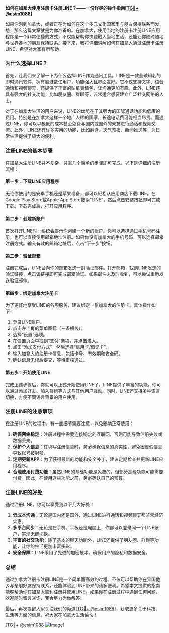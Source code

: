 **如何在加拿大使用注册卡注册LINE？——一份详尽的操作指南[[TG💪+ @esim1088](https://t.me/s/esim1088)]**

如果你刚到加拿大，或者正在为如何在这个多元文化国家里与朋友保持联系而发愁，那么这篇文章就是为你准备的。在加拿大，使用当地的注册卡注册LINE应用程序是一个非常便捷的方式，不仅能帮助你快速融入当地生活，还能让你随时随地与世界各地的朋友保持联系。接下来，我将详细讲解如何在加拿大通过注册卡注册LINE，希望对大家有所帮助。

### **为什么选择LINE？**

首先，让我们来了解一下为什么选择LINE作为通讯工具。LINE是一款全球知名的即时通讯软件，拥有超过数亿用户，功能强大且界面友好。它不仅支持文字、语音通话和视频聊天，还提供了丰富的贴纸表情包，让沟通更加有趣。此外，LINE还具有强大的社交功能，比如朋友圈、群聊等，非常适合想要建立广泛社交网络的人士。

对于在加拿大生活的用户来说，LINE的优势在于其强大的国际通话功能和低廉的费用。特别是在加拿大这样一个地广人稀的国家，长途电话费可能相当昂贵。而通过LINE，你可以以极低的成本甚至免费与国内或国外的亲友进行通话和视频交流。此外，LINE还有许多实用的功能，比如翻译、天气预报、新闻推送等，为日常生活提供了极大的便利。

### **注册LINE的基本步骤**

在加拿大注册LINE并不复杂，只需几个简单的步骤即可完成。以下是详细的注册流程：

#### **第一步：下载LINE应用程序**
无论你使用的是安卓手机还是苹果设备，都可以轻松从应用商店下载LINE。在Google Play Store或Apple App Store搜索“LINE”，然后点击安装按钮即可完成下载。下载完成后，打开应用程序。

#### **第二步：创建新账户**
首次打开LINE时，系统会提示你创建一个新的账户。你可以选择通过手机号码注册，也可以直接使用邮箱地址注册。如果你没有加拿大的手机号码，可以选择邮箱注册方式。输入有效的邮箱地址后，点击“下一步”按钮。

#### **第三步：验证邮箱**
注册完成后，LINE会向你的邮箱发送一封验证邮件。打开邮箱，找到LINE发送的验证链接，点击该链接即可完成邮箱验证。如果邮件未及时收到，可以尝试重新发送验证邮件。

#### **第四步：绑定加拿大注册卡**
为了更好地享受LINE的各项服务，建议绑定一张加拿大的注册卡。具体操作如下：
1. 登录LINE账户。
2. 点击左上角的菜单图标（三条横线）。
3. 选择“设置”选项。
4. 在设置页面中找到“支付”选项，并点击进入。
5. 点击“添加支付方式”，然后选择“信用卡/借记卡”。
6. 输入加拿大的注册卡信息，包括卡号、有效期和安全码。
7. 确认信息无误后提交，等待审核通过。

#### **第五步：开始使用LINE**
完成上述步骤后，你就可以正式开始使用LINE了。LINE提供了丰富的功能，你可以通过添加好友、加入群组等方式与其他用户互动。同时，LINE还支持多种语言切换，方便不同语言背景的用户使用。

### **注册LINE的注意事项**

在注册LINE的过程中，有一些细节需要注意，以免影响正常使用：
1. **确保网络稳定**：注册过程中需要连接稳定的互联网，否则可能导致注册失败或数据丢失。
2. **保护个人信息**：在填写注册信息时，务必确保信息的真实性，避免因虚假信息导致账号被封禁。
3. **定期更新APP**：为了获得最新的功能和安全补丁，建议定期检查并更新LINE应用程序。
4. **合理使用付费功能**：虽然LINE的基础功能是免费的，但部分高级功能可能需要付费。因此，在使用这些功能之前，务必确认自己的预算。

### **注册LINE的好处**

通过注册LINE，你可以享受到以下几大好处：
1. **低成本沟通**：无论是国内还是国外，通过LINE进行通话和视频聊天都非常经济实惠。
2. **多平台同步**：无论是在手机、平板还是电脑上，你都可以登录同一个LINE账户，实现无缝切换。
3. **丰富的社交功能**：除了基本的聊天功能外，LINE还提供了朋友圈、群聊等功能，让你的生活更加丰富多彩。
4. **安全保障**：LINE采用了先进的加密技术，确保用户的隐私和数据安全。

### **总结**

通过加拿大注册卡注册LINE是一个简单而高效的过程。不仅可以帮助你在异国他乡与亲朋好友保持联系，还能体验到LINE带来的诸多便利。希望本文提供的指南能够帮助你在加拿大顺利注册并使用LINE。如果你在注册过程中遇到任何问题，欢迎随时留言咨询，我会尽力为你解答。

最后，再次提醒大家关注我们的频道[[TG💪+ @esim1088](https://t.me/s/esim1088)]，获取更多关于科技、生活等方面的信息。祝大家在加拿大生活愉快！

[[TG💪+ @esim1088](https://t.me/s/esim1088) ![Image](https://i.postimg.cc/4NQfJmqS/Snipaste-2025-05-13-00-14-12.png)]